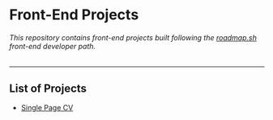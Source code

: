 # Front-End Projects

###### This repository contains front-end projects built following the [roadmap.sh](https://www.roadmap.sh) front-end developer path.
---
## List of Projects
- [Single Page CV](https://roadmap.sh/projects/single-page-cv)
